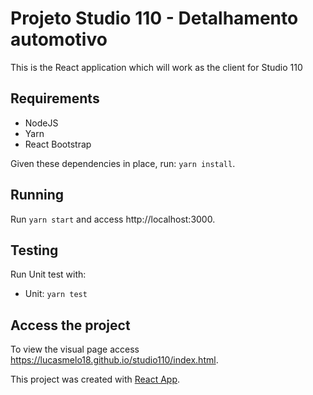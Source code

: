 # Projeto Studio 110 - Detalhamento automotivo

This is the React application which will work as the client for Studio 110

## Requirements

* NodeJS
* Yarn
* React Bootstrap

Given these dependencies in place, run: `yarn install`.

## Running

Run `yarn start` and access http://localhost:3000.

## Testing

Run Unit test with:
* Unit: `yarn test`

## Access the project

To view the visual page access https://lucasmelo18.github.io/studio110/index.html.

This project was created with [React App](https://github.com/facebook/create-react-app).
